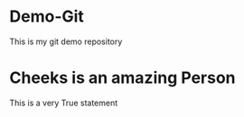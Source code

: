 # Demo-Git
This is my git demo repository

# Cheeks is an amazing Person
This is a very True statement
